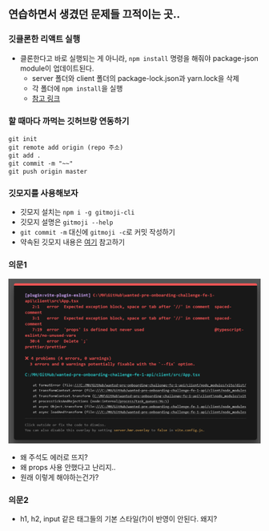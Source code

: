 ## 연습하면서 생겼던 문제들 끄적이는 곳..

### 깃클론한 리액트 실행
- 클론한다고 바로 실행되는 게 아니라, `npm install` 명령을 해줘야 package-json module이 업데이트된다.
  - server 폴더와 client 폴더의 package-lock.json과 yarn.lock을 삭제
  - 각 폴더에  `npm install`을 실행
  - [참고 링크](https://codemasterkimc.tistory.com/52)

### 할 때마다 까먹는 깃허브랑 연동하기
```
git init
git remote add origin (repo 주소)
git add .
git commit -m "~~"
git push origin master
```

### 깃모지를 사용해보자
- 깃모지 설치는 `npm i -g gitmoji-cli`
- 깃모지 설명은 `gitmoji --help`
- `git commit -m` 대신에 `gitmoji -c`로 커밋 작성하기
- 약속된 깃모지 내용은 [여기](https://inpa.tistory.com/entry/GIT-%E2%9A%A1%EF%B8%8F-Gitmoji-%EC%82%AC%EC%9A%A9%EB%B2%95-Gitmoji-cli) 참고하기


### 의문1
![](2022-09-21-23-44-29.png)
- 왜 주석도 에러로 뜨지?
- 왜 props 사용 안했다고 난리지..
- 원래 이렇게 해야하는건가?

### 의문2
- h1, h2, input 같은 태그들의 기본 스타일(?)이 반영이 안된다. 왜지? 

